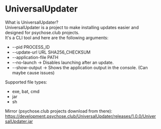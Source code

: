 # UniversalUpdater
What is UniversalUpdater?  
UniversalUpdater is a project to make installing updates easier and designed for psychose.club projects.  
It's a CLI tool and here are the following arguments:
- --pid PROCESS_ID
- --update-url URL SHA256_CHECKSUM
- --application-file PATH
- --no-launch -> Disables launching after an update.
- --show-output -> Shows the application output in the console. (Can maybe cause issues)

Supported file types:
- exe, bat, cmd
- jar
- sh

Mirror (psychose.club projects download from there):  
https://development.psychose.club/UniversalUpdater/releases/1.0.0/UniversalUpdater.jar